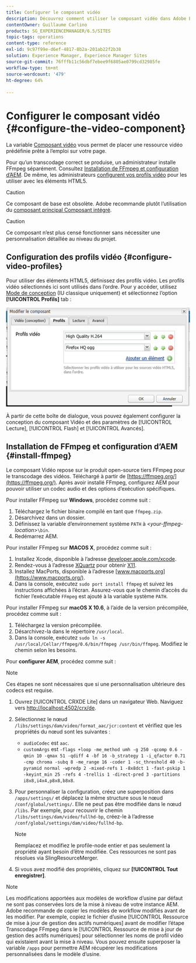 ```yaml
---
title: Configurer le composant vidéo
description: Découvrez comment utiliser le composant vidéo dans Adobe Experience Manager pour placer une ressource vidéo prédéfinie prête à l’emploi sur votre page.
contentOwner: Guillaume Carlino
products: SG_EXPERIENCEMANAGER/6.5/SITES
topic-tags: operations
content-type: reference
exl-id: 9c97f99e-d6ef-4817-8b2a-201ab22f2b38
solution: Experience Manager, Experience Manager Sites
source-git-commit: 76fffb11c56dbf7ebee9f6805ae0799cd32985fe
workflow-type: tm+mt
source-wordcount: '479'
ht-degree: 64%

---
```


# Configurer le composant vidéo {#configure-the-video-component}

La variable [Composant vidéo](/help/sites-authoring/default-components-foundation.md#video) vous permet de placer une ressource vidéo prédéfinie prête à l’emploi sur votre page.

Pour qu’un transcodage correct se produise, un administrateur installe FFmpeg séparément. Consultez [Installation de FFmpeg et configuration d’AEM](#install-ffmpeg). De même, les administrateurs [configurent vos profils vidéo](#configure-video-profiles) pour les utiliser avec les éléments HTML5.

>[!CAUTION]
>
>Ce composant de base est obsolète. Adobe recommande plutôt l’utilisation du [composant principal Composant intégré](https://experienceleague.adobe.com/docs/experience-manager-core-components/using/wcm-components/embed.html?lang=fr).

>[!CAUTION]
>
>Ce composant n’est plus censé fonctionner sans nécessiter une personnalisation détaillée au niveau du projet.

## Configuration des profils vidéo {#configure-video-profiles}

Pour utiliser des éléments HTML5, définissez des profils vidéo. Les profils vidéo sélectionnés ici sont utilisés dans l’ordre. Pour y accéder, utilisez [Mode de conception](/help/sites-authoring/default-components-designmode.md) (IU classique uniquement) et sélectionnez l’option **[!UICONTROL Profils]** tab :

![chlimage_1-317](assets/chlimage_1-317.png)

À partir de cette boîte de dialogue, vous pouvez également configurer la conception du composant Vidéo et des paramètres de [!UICONTROL Lecture], [!UICONTROL Flash] et [!UICONTROL Avancés].

## Installation de FFmpeg et configuration d’AEM {#install-ffmpeg}

Le composant Vidéo repose sur le produit open-source tiers FFmpeg pour le transcodage des vidéos. Téléchargé à partir de [https://ffmpeg.org/](https://ffmpeg.org/). Après avoir installé FFmpeg, configurez AEM pour pouvoir utiliser un codec audio et des options d’exécution spécifiques.

Pour installer FFmpeg sur **Windows**, procédez comme suit :

1. Téléchargez le fichier binaire compilé en tant que `ffmpeg.zip`.
1. Désarchivez dans un dossier.
1. Définissez la variable d’environnement système `PATH` à &lt;*your-ffmpeg-location*>`\bin`.
1. Redémarrez AEM.

Pour installer FFmpeg sur **MACOS X**, procédez comme suit :

1. Installez Xcode, disponible à l’adresse [developer.apple.com/xcode](https://developer.apple.com/xcode/).
1. Rendez-vous à l’adresse [XQuartz](https://www.xquartz.org) pour obtenir [X11](https://support.apple.com/en-us/100724).
1. Installez MacPorts, disponible à l’adresse [www.macports.org](https://www.macports.org/).
1. Dans la console, exécutez `sudo port install ffmpeg` et suivez les instructions affichées à l’écran. Assurez-vous que le chemin d’accès du fichier l’exécutable `FFmpeg` est ajouté à la variable système `PATH`.

Pour installer FFmpeg sur **macOS X 10.6**, à l’aide de la version précompilée, procédez comme suit :

1. Téléchargez la version précompilée.
1. Désarchivez-la dans le répertoire `/usr/local`.
1. Dans la console, exécutez `sudo ln -s /usr/local/Cellar/ffmpeg/0.6/bin/ffmpeg /usr/bin/ffmpeg`. Modifiez le chemin selon les besoins.

Pour **configurer AEM**, procédez comme suit :

>[!NOTE]
>
>Ces étapes ne sont nécessaires que si une personnalisation ultérieure des codecs est requise.

1. Ouvrez [!UICONTROL CRXDE Lite] dans un navigateur Web. Naviguez vers [http://localhost:4502/crx/de](http://localhost:4502/crx/de).
2. Sélectionnez le nœud `/libs/settings/dam/video/format_aac/jcr:content` et vérifiez que les propriétés du nœud sont les suivantes :

   * `audioCodec` est `aac`.
   * `customArgs` est `-flags +loop -me_method umh -g 250 -qcomp 0.6 -qmin 10 -qmax 51 -qdiff 4 -bf 16 -b_strategy 1 -i_qfactor 0.71 -cmp chroma -subq 8 -me_range 16 -coder 1 -sc_threshold 40 -b-pyramid normal -wpredp 2 -mixed-refs 1 -8x8dct 1 -fast-pskip 1 -keyint_min 25 -refs 4 -trellis 1 -direct-pred 3 -partitions i8x8,i4x4,p8x8,b8x8`.

3. Pour personnaliser la configuration, créez une superposition dans `/apps/settings/` et déplacez la même structure sous le nœud `/conf/global/settings/`. Elle ne peut pas être modifiée dans le nœud `/libs`. Par exemple, pour recouvrir le chemin `/libs/settings/dam/video/fullhd-bp`, créez-le à l’adresse `/conf/global/settings/dam/video/fullhd-bp`.

   >[!NOTE]
   >
   >Remplacez et modifiez le profile-node entier et pas seulement la propriété ayant besoin d’être modifiée. Ces ressources ne sont pas résolues via SlingResourceMerger.

4. Si vous avez modifié des propriétés, cliquez sur **[!UICONTROL Tout enregistrer]**.

>[!NOTE]
>
>Les modifications apportées aux modèles de workflow d’usine par défaut ne sont pas conservées lors de la mise à niveau de votre instance AEM. Adobe recommande de copier les modèles de workflow modifiés avant de les modifier. Par exemple, copiez le fichier d’usine [!UICONTROL Ressource de mise à jour de gestion des actifs numériques] avant de modifier l’étape Transcodage FFmpeg dans le [!UICONTROL Ressource de mise à jour de gestion des actifs numériques] pour sélectionner les noms de profil vidéo qui existaient avant la mise à niveau. Vous pouvez ensuite superposer la variable `/apps` pour permettre AEM récupérer les modifications personnalisées dans le modèle d’usine.
